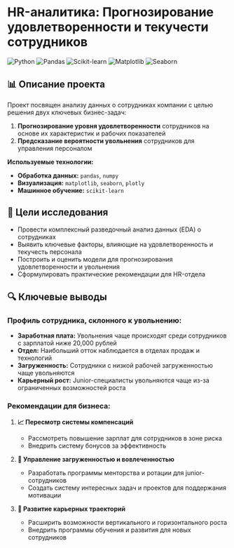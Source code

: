 # HR-аналитика: Прогнозирование удовлетворенности и текучести сотрудников

![Python](https://img.shields.io/badge/Python-3.8%2B-blue)
![Pandas](https://img.shields.io/badge/Pandas-1.2%2B-brightgreen)
![Scikit-learn](https://img.shields.io/badge/Scikit--learn-0.24%2B-orange)
![Matplotlib](https://img.shields.io/badge/Matplotlib-3.3%2B-yellow)
![Seaborn](https://img.shields.io/badge/Seaborn-0.11%2B-red)

## 📊 Описание проекта

Проект посвящен анализу данных о сотрудниках компании с целью решения двух ключевых бизнес-задач:

1. **Прогнозирование уровня удовлетворенности** сотрудников на основе их характеристик и рабочих показателей
2. **Предсказание вероятности увольнения** сотрудников для управления персоналом

**Используемые технологии:**
- **Обработка данных:** `pandas`, `numpy`
- **Визуализация:** `matplotlib`, `seaborn`, `plotly`
- **Машинное обучение:** `scikit-learn`

## 🎯 Цели исследования

- Провести комплексный разведочный анализ данных (EDA) о сотрудниках
- Выявить ключевые факторы, влияющие на удовлетворенность и текучесть персонала
- Построить и оценить модели для прогнозирования удовлетворенности и увольнения
- Сформулировать практические рекомендации для HR-отдела

## 🔍 Ключевые выводы

### Профиль сотрудника, склонного к увольнению:

- **Заработная плата:** Увольнения чаще происходят среди сотрудников с зарплатой ниже 20,000 рублей
- **Отдел:** Наибольший отток наблюдается в отделах продаж и технологий
- **Загруженность:** Сотрудники с низкой рабочей загруженностью чаще увольняются
- **Карьерный рост:** Junior-специалисты увольняются чаще из-за ограниченных возможностей роста

### Рекомендации для бизнеса:

1. **📈 Пересмотр системы компенсаций**
   - Рассмотреть повышение зарплат для сотрудников в зоне риска
   - Внедрить систему бонусов за эффективность

2. **🎯 Управление загруженностью и вовлеченностью**
   - Разработать программы менторства и ротации для junior-сотрудников
   - Создать систему интересных задач и проектов для поддержания мотивации

3. **🚀 Развитие карьерных траекторий**
   - Расширить возможности вертикального и горизонтального роста
   - Внедрить программы обучения и развития для новых сотрудников
